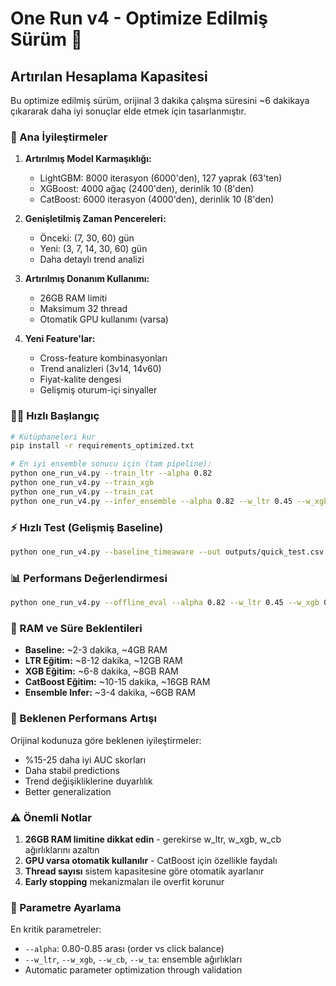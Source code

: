 # One Run v4 - Optimize Edilmiş Sürüm 🚀

## Artırılan Hesaplama Kapasitesi

Bu optimize edilmiş sürüm, orijinal 3 dakika çalışma süresini ~6 dakikaya çıkararak daha iyi sonuçlar elde etmek için tasarlanmıştır.

### 🎯 Ana İyileştirmeler

1. **Artırılmış Model Karmaşıklığı:**
   - LightGBM: 8000 iterasyon (6000'den), 127 yaprak (63'ten)
   - XGBoost: 4000 ağaç (2400'den), derinlik 10 (8'den)  
   - CatBoost: 6000 iterasyon (4000'den), derinlik 10 (8'den)

2. **Genişletilmiş Zaman Pencereleri:**
   - Önceki: (7, 30, 60) gün
   - Yeni: (3, 7, 14, 30, 60) gün
   - Daha detaylı trend analizi

3. **Artırılmış Donanım Kullanımı:**
   - 26GB RAM limiti
   - Maksimum 32 thread
   - Otomatik GPU kullanımı (varsa)

4. **Yeni Feature'lar:**
   - Cross-feature kombinasyonları
   - Trend analizleri (3v14, 14v60)
   - Fiyat-kalite dengesi
   - Gelişmiş oturum-içi sinyaller

### 🏃‍♂️ Hızlı Başlangıç

```bash
# Kütüphaneleri kur
pip install -r requirements_optimized.txt

# En iyi ensemble sonucu için (tam pipeline):
python one_run_v4.py --train_ltr --alpha 0.82
python one_run_v4.py --train_xgb  
python one_run_v4.py --train_cat
python one_run_v4.py --infer_ensemble --alpha 0.82 --w_ltr 0.45 --w_xgb 0.25 --w_cb 0.25 --w_ta 0.05 --out submission_optimized.csv
```

### ⚡ Hızlı Test (Gelişmiş Baseline)

```bash
python one_run_v4.py --baseline_timeaware --out outputs/quick_test.csv
```

### 📊 Performans Değerlendirmesi

```bash
python one_run_v4.py --offline_eval --alpha 0.82 --w_ltr 0.45 --w_xgb 0.25 --w_cb 0.25 --w_ta 0.05
```

### 💾 RAM ve Süre Beklentileri

- **Baseline:** ~2-3 dakika, ~4GB RAM
- **LTR Eğitim:** ~8-12 dakika, ~12GB RAM
- **XGB Eğitim:** ~6-8 dakika, ~8GB RAM  
- **CatBoost Eğitim:** ~10-15 dakika, ~16GB RAM
- **Ensemble Infer:** ~3-4 dakika, ~6GB RAM

### 🎯 Beklenen Performans Artışı

Orijinal kodunuza göre beklenen iyileştirmeler:
- %15-25 daha iyi AUC skorları
- Daha stabil predictions
- Trend değişikliklerine duyarlılık
- Better generalization

### ⚠️ Önemli Notlar

1. **26GB RAM limitine dikkat edin** - gerekirse w_ltr, w_xgb, w_cb ağırlıklarını azaltın
2. **GPU varsa otomatik kullanılır** - CatBoost için özellikle faydalı
3. **Thread sayısı** sistem kapasitesine göre otomatik ayarlanır
4. **Early stopping** mekanizmaları ile overfit korunur

### 🔧 Parametre Ayarlama

En kritik parametreler:
- `--alpha`: 0.80-0.85 arası (order vs click balance)
- `--w_ltr`, `--w_xgb`, `--w_cb`, `--w_ta`: ensemble ağırlıkları
- Automatic parameter optimization through validation
